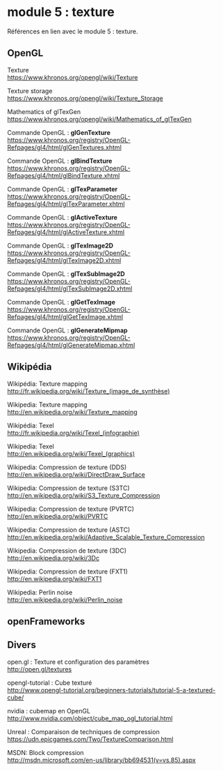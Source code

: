 # module 5 : texture

Références en lien avec le module 5 : texture.

## OpenGL

Texture  
https://www.khronos.org/opengl/wiki/Texture

Texture storage  
https://www.khronos.org/opengl/wiki/Texture_Storage

Mathematics of glTexGen  
https://www.khronos.org/opengl/wiki/Mathematics_of_glTexGen

Commande OpenGL : **glGenTexture**  
https://www.khronos.org/registry/OpenGL-Refpages/gl4/html/glGenTextures.xhtml

Commande OpenGL : **glBindTexture**  
https://www.khronos.org/registry/OpenGL-Refpages/gl4/html/glBindTexture.xhtml

Commande OpenGL : **glTexParameter**  
https://www.khronos.org/registry/OpenGL-Refpages/gl4/html/glTexParameter.xhtml

Commande OpenGL : **glActiveTexture**  
https://www.khronos.org/registry/OpenGL-Refpages/gl4/html/glActiveTexture.xhtml

Commande OpenGL : **glTexImage2D**  
https://www.khronos.org/registry/OpenGL-Refpages/gl4/html/glTexImage2D.xhtml

Commande OpenGL : **glTexSubImage2D**  
https://www.khronos.org/registry/OpenGL-Refpages/gl4/html/glTexSubImage2D.xhtml

Commande OpenGL : **glGetTexImage**  
https://www.khronos.org/registry/OpenGL-Refpages/gl4/html/glGetTexImage.xhtml

Commande OpenGL : **glGenerateMipmap**  
https://www.khronos.org/registry/OpenGL-Refpages/gl4/html/glGenerateMipmap.xhtml

## Wikipédia

Wikipédia: Texture mapping  
http://fr.wikipedia.org/wiki/Texture_(image_de_synthèse)

Wikipedia: Texture mapping  
http://en.wikipedia.org/wiki/Texture_mapping

Wikipédia: Texel  
http://fr.wikipedia.org/wiki/Texel_(infographie)

Wikipedia: Texel  
http://en.wikipedia.org/wiki/Texel_(graphics)

Wikipedia: Compression de texture (DDS)  
http://en.wikipedia.org/wiki/DirectDraw_Surface

Wikipedia: Compression de texture (S3TC)  
http://en.wikipedia.org/wiki/S3_Texture_Compression

Wikipedia: Compression de texture (PVRTC)  
http://en.wikipedia.org/wiki/PVRTC

Wikipedia: Compression de texture (ASTC)  
http://en.wikipedia.org/wiki/Adaptive_Scalable_Texture_Compression

Wikipedia: Compression de texture (3DC)  
http://en.wikipedia.org/wiki/3Dc

Wikipedia: Compression de texture (FXT1)  
http://en.wikipedia.org/wiki/FXT1

Wikipedia: Perlin noise  
http://en.wikipedia.org/wiki/Perlin_noise

## openFrameworks



## Divers

open.gl : Texture et configuration des paramètres  
http://open.gl/textures

opengl-tutorial : Cube texturé  
http://www.opengl-tutorial.org/beginners-tutorials/tutorial-5-a-textured-cube/

nvidia : cubemap en OpenGL  
http://www.nvidia.com/object/cube_map_ogl_tutorial.html

Unreal : Comparaison de techniques de compression  
https://udn.epicgames.com/Two/TextureComparison.html

MSDN: Block compression  
http://msdn.microsoft.com/en-us/library/bb694531(v=vs.85).aspx


